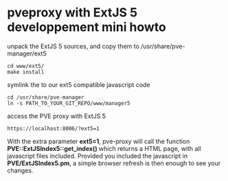 pveproxy with ExtJS 5 developpement mini howto
==============================================

unpack the ExtJS 5 sources, and copy them to /usr/share/pve-manager/ext5

    cd www/ext5/
    make install

symlink the to our ext5 compatible javascript code

    cd /usr/share/pve-manager
    ln -s PATH_TO_YOUR_GIT_REPO/www/manager5

access the PVE proxy with ExtJS 5

    https://localhost:8006/?ext5=1


With the extra parameter **ext5=1**, pve-proxy will call the function **PVE::ExtJSIndex5::get_index()**
which returns a HTML page, with all javascript files included.
Provided you included the javascript in **PVE/ExtJSIndex5.pm**, a simple browser refresh is then enough 
to see your changes.
